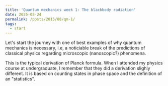```yaml
---
title: 'Quantum mechanics week 1: The blackbody radiation'
date: 2025-08-24
permalink: /posts/2015/08/qm-1/
tags:
  - start
---
```


Let's start the journey with one of best examples of why quantum mechanics is necessary, i.e, a noticiable break of the predictions of classical physics regarding microscopic (nanoscopic?) phenomena.







This is the typical derivation of Planck formula. When I attended my physics course at undergraduate, I remember that they did a derivation slighly different. It is based on counting states in phase space and the definition of an "statistics".
